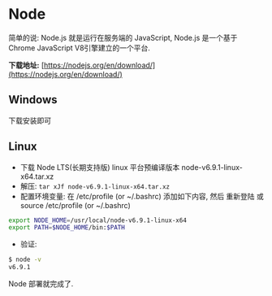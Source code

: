 # Node

简单的说: Node.js 就是运行在服务端的 JavaScript, Node.js 是一个基于 Chrome JavaScript V8引擎建立的一个平台.

**下载地址:** [https://nodejs.org/en/download/](https://nodejs.org/en/download/)

## Windows

下载安装即可

## Linux

* 下载 Node LTS(长期支持版) linux 平台预编译版本 node-v6.9.1-linux-x64.tar.xz
* 解压: `tar xJf node-v6.9.1-linux-x64.tar.xz`
* 配置环境变量: 在 /etc/profile (or ~/.bashrc) 添加如下内容, 然后 重新登陆 或 source /etc/profile (or ~/.bashrc)

```bash
export NODE_HOME=/usr/local/node-v6.9.1-linux-x64
export PATH=$NODE_HOME/bin:$PATH
```

* 验证:

```bash
$ node -v
v6.9.1
```

Node 部署就完成了.
